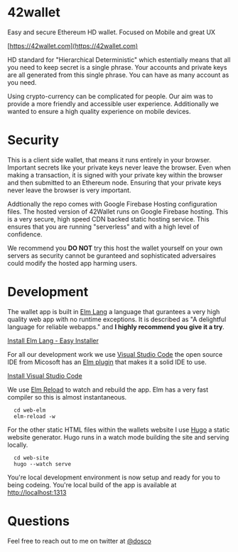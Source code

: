 # 42wallet
Easy and secure Ethereum HD wallet. Focused on Mobile and great UX

[https://42wallet.com](https://42wallet.com)

HD standard for "Hierarchical Deterministic" which estentially means that all you need to keep secret is a single phrase. 
Your accounts and private keys are all generated from this single phrase. You can have as many account as you need.

Using crypto-currency can be complicated for people. Our aim was to provide a more friendly and accessible user experience.
Additionally we wanted to ensure a high quality experience on mobile devices.

# Security
This is a client side wallet, that means it runs entirely in your browser. Important secrets like your private keys never
leave the browser. Even when making a transaction, it is signed with your private key within the browser and then submitted 
to an Ethereum node. Ensuring that your private keys never leave the browser is very important.

Addtionally the repo comes with Google Firebase Hosting configuration files. The hosted version of 42Wallet runs on Google
Firebase hosting. This is a very secure, high speed CDN backed static hosting service. This ensures that you are running 
"serverless" and with a high level of confidence.

We recommend you **DO NOT** try this host the wallet yourself on your own servers as security cannot be guranteed and 
sophisticated adversaires could modify the hosted app harming users. 

# Development
The wallet app is built in [Elm Lang](http://elm-lang.org/) a language that gurantees a very high quality web app with 
no runtime exceptions. It is described as "A delightful language for reliable webapps." and __I highly recommend you give
it a try__. 

[Install Elm Lang - Easy Installer](https://guide.elm-lang.org/install.html)

For all our development work we use [Visual Studio Code](https://code.visualstudio.com/) the open source IDE 
from Micosoft has an [Elm plugin](https://github.com/Krzysztof-Cieslak/vscode-elm) that makes it a solid IDE to use.

[Install Visual Studio Code](https://code.visualstudio.com/Download)

We use [Elm Reload](https://github.com/kingsleyh/elm-reload) to watch and rebuild the app. Elm has a very fast compiler so
this is almost instantaneous.

```
  cd web-elm
  elm-reload -w
```
  
For the other static HTML files within the wallets website I use [Hugo](https://gohugo.io/) a static website generator. Hugo
runs in a watch mode building the site and serving locally.

```
  cd web-site
  hugo --watch serve
```

You're local development environment is now setup and ready for you to being codeing. You're local build of the app is 
available at [http://localhost:1313](http://localhost:1313)


# Questions
Feel free to reach out to me on twitter at [@dosco](https://twitter.com/dosco)



